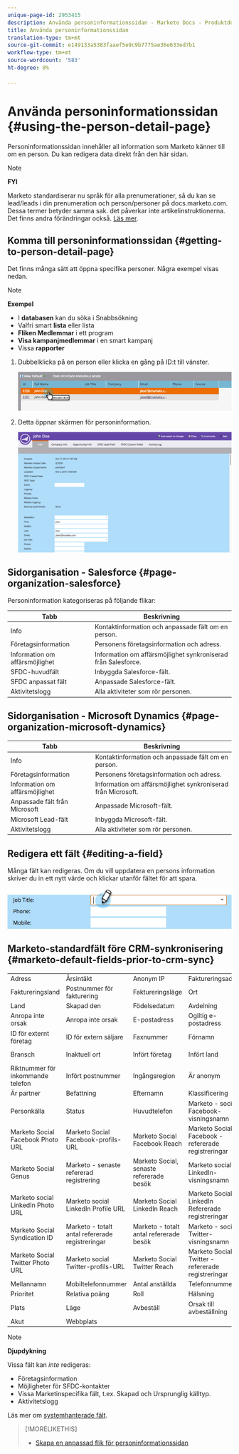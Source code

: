 ```yaml
---
unique-page-id: 2953415
description: Använda personinformationssidan - Marketo Docs - Produktdokumentation
title: Använda personinformationssidan
translation-type: tm+mt
source-git-commit: e149133a5383faaef5e9c9b7775ae36e633ed7b1
workflow-type: tm+mt
source-wordcount: '583'
ht-degree: 0%

---
```



# Använda personinformationssidan {#using-the-person-detail-page}

Personinformationssidan innehåller all information som Marketo känner till om en person. Du kan redigera data direkt från den här sidan.

>[!NOTE]
>
>**FYI**
>
>Marketo standardiserar nu språk för alla prenumerationer, så du kan se lead/leads i din prenumeration och person/personer på docs.marketo.com. Dessa termer betyder samma sak. det påverkar inte artikelinstruktionerna. Det finns andra förändringar också. [Läs mer](http://docs.marketo.com/display/DOCS/Updates+to+Marketo+Terminology).

## Komma till personinformationssidan {#getting-to-person-detail-page}

Det finns många sätt att öppna specifika personer. Några exempel visas nedan.

>[!NOTE]
>
>**Exempel**
>
>* I **databasen** kan du söka i Snabbsökning
>* Valfri smart **lista** eller lista
>* **Fliken Medlemmar** i ett program
>* **Visa kampanjmedlemmar** i en smart kampanj
>* Vissa **rapporter**

>



1. Dubbelklicka på en person eller klicka en gång på ID:t till vänster.

   ![](assets/one-1.png)

1. Detta öppnar skärmen för personinformation.

   ![](assets/two-5.png)

## Sidorganisation - Salesforce {#page-organization-salesforce}

Personinformation kategoriseras på följande flikar:

| Tabb | Beskrivning |
|---|---|
| Info | Kontaktinformation och anpassade fält om en person. |
| Företagsinformation | Personens företagsinformation och adress. |
| Information om affärsmöjlighet | Information om affärsmöjlighet synkroniserad från Salesforce. |
| SFDC-huvudfält | Inbyggda Salesforce-fält. |
| SFDC anpassat fält | Anpassade Salesforce-fält. |
| Aktivitetslogg | Alla aktiviteter som rör personen. |

## Sidorganisation - Microsoft Dynamics {#page-organization-microsoft-dynamics}

| Tabb | Beskrivning |
|---|---|
| Info | Kontaktinformation och anpassade fält om en person. |
| Företagsinformation | Personens företagsinformation och adress. |
| Information om affärsmöjlighet | Information om affärsmöjlighet synkroniserad från Microsoft. |
| Anpassade fält från Microsoft | Anpassade Microsoft-fält. |
| Microsoft Lead-fält | Inbyggda Microsoft-fält. |
| Aktivitetslogg | Alla aktiviteter som rör personen. |

## Redigera ett fält {#editing-a-field}

Många fält kan redigeras. Om du vill uppdatera en persons information skriver du in ett nytt värde och klickar utanför fältet för att spara.

![](assets/image2015-2-27-11-3a14-3a2.png)

## Marketo-standardfält före CRM-synkronisering {#marketo-default-fields-prior-to-crm-sync}

|  |  |  |  |  |
|---|---|---|---|---|
| Adress | Årsintäkt | Anonym IP | Faktureringsadress | Faktureringsort |
| Faktureringsland | Postnummer för fakturering | Faktureringsläge | Ort | Företag |
| Land | Skapad den | Födelsedatum | Avdelning | Ring inte |
| Anropa inte orsak | Anropa inte orsak | E-postadress | Ogiltig e-postadress | Ogiltig e-postorsak |
| ID för externt företag | ID för extern säljare | Faxnummer | Förnamn | Fullständigt namn |
| Bransch | Inaktuell ort | Infört företag | Infört land | Ingående metropolitområde |
| Riktnummer för inkommande telefon | Infört postnummer | Ingångsregion | Är anonym | Är kund |
| Är partner | Befattning | Efternamn | Klassificering | Poäng |
| Personkälla | Status | Huvudtelefon | Marketo - socialt Facebook-visningsnamn | Marketo Social Facebook-ID |
| Marketo Social Facebook Photo URL | Marketo Social Facebook-profils-URL | Marketo Social Facebook Reach | Marketo Social Facebook - refererade registreringar | Marketo Social Facebook Refererade besök |
| Marketo Social Genus | Marketo - senaste refererad registrering | Marketo Social, senaste refererade besök | Marketo socialt LinkedIn-visningsnamn | Marketo social LinkedIn-ID |
| Marketo social LinkedIn Photo URL | Marketo social LinkedIn Profile URL | Marketo Social LinkedIn Reach | Marketo Social LinkedIn Refererade registreringar | Marketo social LinkedIn refererade besök |
| Marketo Social Syndication ID | Marketo - totalt antal refererade registreringar | Marketo - totalt antal refererade besök | Marketo - socialt Twitter-visningsnamn | Marketo Social Twitter-ID |
| Marketo Social Twitter Photo URL | Marketo social Twitter-profils-URL | Marketo Social Twitter Reach | Marketo Social Twitter - refererade registreringar | Marketo Social Twitter refererade besök |
| Mellannamn | Mobiltelefonnummer | Antal anställda | Telefonnummer | Postnummer |
| Prioritet | Relativa poäng | Roll | Hälsning | SIC-kod |
| Plats | Läge | Avbeställ | Orsak till avbeställning | Uppdaterat den |
| Akut | Webbplats |  |  |  |

>[!NOTE]
>
>**Djupdykning**
>
>Vissa fält kan *inte* redigeras:
>
>* Företagsinformation
>* Möjligheter för SFDC-kontakter
>* Vissa Marketinspecifika fält, t.ex. Skapad och Ursprunglig källtyp.
>* Aktivitetslogg

>
>
Läs mer om [systemhanterade fält](../../../../product-docs/administration/field-management/understanding-system-managed-fields.md).

>[!MORELIKETHIS]
>
>* [Skapa en anpassad flik för personinformationssidan](../../../../product-docs/administration/settings/creating-a-custom-tab-for-the-person-detail-page.md)

>



